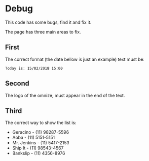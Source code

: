 # Debug

This code has some bugs, find it and fix it.

The page has three main areas to fix.

## First

The correct format (the date bellow is just an example) text must be:
```
Today is: 15/02/2018 15:00
```

## Second

The logo of the omnize, must appear in the end of the text.

## Third
The correct way to show the list is:
* Geracino - (11) 98287-5596
* Aoba - (11) 5151-5151
* Mr. Jenkins - (11) 5417-2153
* Ship It - (11) 98543-4567
* Bankslip - (11) 4356-8976